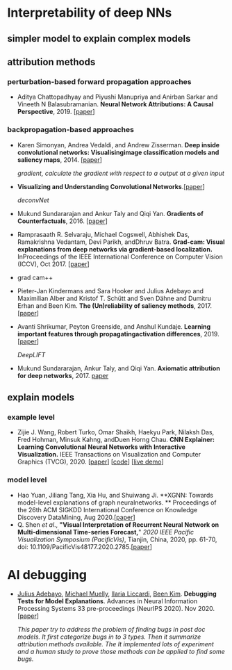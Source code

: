 # Interpretability of deep NNs

## simpler model to explain complex models

## attribution methods

### perturbation-based forward propagation approaches

- Aditya Chattopadhyay and Piyushi Manupriya and Anirban Sarkar and Vineeth N Balasubramanian. **Neural Network Attributions: A Causal Perspective**, 2019. [[paper](https://arxiv.org/abs/1902.02302)]

### backpropagation-based approaches

- Karen Simonyan, Andrea Vedaldi, and Andrew Zisserman. **Deep inside convolutional networks: Visualisingimage classification models and saliency maps**, 2014. [[paper](https://arxiv.org/pdf/1312.6034.pdf)]

  *gradient, calculate the gradient with respect to a output at a given input*

- **Visualizing and Understanding Convolutional Networks**.[[paper](https://link.springer.com/chapter/10.1007/978-3-319-10590-1_53)]

  *deconvNet*

- Mukund Sundararajan and Ankur Taly and Qiqi Yan. **Gradients of Counterfactuals**, 2016. [[paper](https://arxiv.org/abs/1611.02639)]

- Ramprasaath R. Selvaraju, Michael Cogswell, Abhishek Das, Ramakrishna Vedantam, Devi Parikh, andDhruv Batra.  **Grad-cam:  Visual explanations from deep networks via gradient-based localization.**  InProceedings of the IEEE International Conference on Computer Vision (ICCV), Oct 2017. [[paper](https://openaccess.thecvf.com/content_iccv_2017/html/Selvaraju_Grad-CAM_Visual_Explanations_ICCV_2017_paper.html)]

- grad cam++

- Pieter-Jan Kindermans and Sara Hooker and Julius Adebayo and Maximilian Alber and Kristof T. Schütt and Sven Dähne and Dumitru Erhan and Been Kim. **The (Un)reliability of saliency methods**, 2017. [[paper](https://arxiv.org/abs/1711.00867)]

- Avanti Shrikumar, Peyton Greenside, and Anshul Kundaje. **Learning important features through propagatingactivation differences**, 2019. [[paper](https://arxiv.org/pdf/1704.02685.pdf)]

  *DeepLIFT*

- Mukund Sundararajan, Ankur Taly, and Qiqi Yan. **Axiomatic attribution for deep networks**, 2017. [paper](https://arxiv.org/pdf/1703.01365.pdf) 

## explain models

### example level

- Zijie J. Wang, Robert Turko, Omar Shaikh, Haekyu Park, Nilaksh Das, Fred Hohman, Minsuk Kahng, andDuen Horng Chau. **CNN Explainer: Learning Convolutional Neural Networks with Interactive Visualization.** IEEE Transactions on Visualization and Computer Graphics (TVCG), 2020. [[paper](https://arxiv.org/abs/2004.15004)] [[code](https://github.com/poloclub/cnn-explainer)] [[live demo](http://poloclub.github.io/cnn-explainer/)]

### model level

- Hao Yuan, Jiliang Tang, Xia Hu, and Shuiwang Ji. **XGNN: Towards model-level explanations of graph neuralnetworks. ** Proceedings of the 26th ACM SIGKDD International Conference on Knowledge Discovery DataMining, Aug 2020.[[paper](https://arxiv.org/abs/2006.02587)]
- Q. Shen *et al*., **"Visual Interpretation of Recurrent Neural Network on Multi-dimensional Time-series Forecast,**" *2020 IEEE Pacific Visualization Symposium (PacificVis)*, Tianjin, China, 2020, pp. 61-70, doi: 10.1109/PacificVis48177.2020.2785.[[paper](https://ieeexplore.ieee.org/abstract/document/9086238)]

# AI debugging



- [Julius Adebayo](https://arxiv.org/search/cs?searchtype=author&query=Adebayo%2C+J), [Michael Muelly](https://arxiv.org/search/cs?searchtype=author&query=Muelly%2C+M), [Ilaria Liccardi](https://arxiv.org/search/cs?searchtype=author&query=Liccardi%2C+I), [Been Kim](https://arxiv.org/search/cs?searchtype=author&query=Kim%2C+B). **Debugging Tests for Model Explanations**. Advances in Neural Information Processing Systems 33 pre-proceedings (NeurIPS 2020). Nov 2020. [[paper](https://proceedings.neurips.cc/paper/2020/file/075b051ec3d22dac7b33f788da631fd4-Paper.pdf)]

  *This paper try to address the problem of finding bugs in post doc models. It first categorize bugs in to 3 types. Then it summarize attribution methods available. The It implemented lots of experiment and a human study to prove those methods can be applied to find some bugs.*











